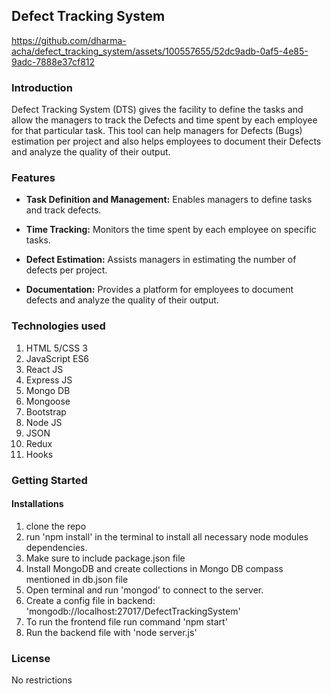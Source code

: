 ﻿## Defect Tracking System
https://github.com/dharma-acha/defect_tracking_system/assets/100557655/52dc9adb-0af5-4e85-9adc-7888e37cf812
### Introduction

Defect Tracking System (DTS) gives the facility to define the tasks and allow the managers to track the Defects and time spent by each employee for that particular task. This tool can help managers for Defects (Bugs) estimation per project and also helps employees to document their Defects and analyze the quality of their output.

### Features

* **Task Definition and Management:** Enables managers to define tasks and track defects.

* **Time Tracking:** Monitors the time spent by each employee on specific tasks.

* **Defect Estimation:** Assists managers in estimating the number of defects per project.

* **Documentation:** Provides a platform for employees to document defects and analyze the quality of their output.

### Technologies used

1. HTML 5/CSS 3
2. JavaScript ES6
3. React JS
4. Express JS
5. Mongo DB
6. Mongoose
7. Bootstrap
8. Node JS
9. JSON
10. Redux
11. Hooks

### Getting Started

#### Installations

1. clone the repo
2. run 'npm install' in the terminal to install all necessary node modules dependencies.
3. Make sure to include package.json file 
4. Install MongoDB and create collections in Mongo DB compass mentioned in db.json file 
5. Open terminal and run 'mongod' to connect to the server.
6. Create a config file in backend: 'mongodb://localhost:27017/DefectTrackingSystem'
7. To run the frontend file run command 'npm start'
8. Run the backend file with 'node server.js'

### License

No restrictions
